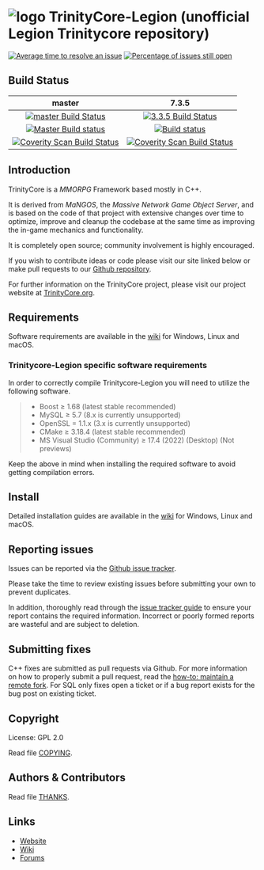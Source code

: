 # ![logo](https://community.trinitycore.org/public/style_images/1_trinitycore.png) TrinityCore-Legion (unofficial Legion Trinitycore repository)

[![Average time to resolve an issue](http://isitmaintained.com/badge/resolution/IllInuz/trinitycore-legion.svg)](http://isitmaintained.com/project/IllInuz/trinitycore-legion "Average time to resolve an issue")  [![Percentage of issues still open](http://isitmaintained.com/badge/open/IllInuz/trinitycore-legion.svg)](http://isitmaintained.com/project/IllInuz/trinitycore-legion "Percentage of issues still open")

## Build Status

master | 7.3.5
:------------: | :------------:
[![master Build Status](https://travis-ci.org/TrinityCore/TrinityCore.svg?branch=master)](https://travis-ci.org/TrinityCore/TrinityCore) | [![3.3.5 Build Status](https://travis-ci.org/TrinityCore/TrinityCore.svg?branch=3.3.5)](https://travis-ci.org/TrinityCore/TrinityCore)
[![Master Build status](https://ci.appveyor.com/api/projects/status/f1gb5sf4k6txv2ss/branch/7.3.5.26972?svg=true)](https://ci.appveyor.com/project/IllInuz/trinitycore-legion/branch/7.3.5.26972) | [![Build status](https://ci.appveyor.com/api/projects/status/f1gb5sf4k6txv2ss/branch/7.3.5.26972?svg=true)](https://ci.appveyor.com/project/IllInuz/trinitycore-legion/branch/7.3.5.26972)
[![Coverity Scan Build Status](https://scan.coverity.com/projects/28303/badge.svg)](https://scan.coverity.com/projects/28303) | [![Coverity Scan Build Status](https://scan.coverity.com/projects/28303/badge.svg)](https://scan.coverity.com/projects/28303)

## Introduction

TrinityCore is a *MMORPG* Framework based mostly in C++.

It is derived from *MaNGOS*, the *Massive Network Game Object Server*, and is
based on the code of that project with extensive changes over time to optimize,
improve and cleanup the codebase at the same time as improving the in-game
mechanics and functionality.

It is completely open source; community involvement is highly encouraged.

If you wish to contribute ideas or code please visit our site linked below or
make pull requests to our [Github repository](https://github.com/TrinityCore/TrinityCore/pulls).

For further information on the TrinityCore project, please visit our project
website at [TrinityCore.org](https://www.trinitycore.org).

## Requirements


Software requirements are available in the [wiki](https://www.trinitycore.info/display/tc/Requirements) for
Windows, Linux and macOS.

### Trinitycore-Legion specific software requirements
In order to correctly compile Trinitycore-Legion you will need to utilize the following software.

>- Boost ≥ 1.68 (latest stable recommended)
>- MySQL ≥ 5.7 (8.x is currently unsupported)
>- OpenSSL = 1.1.x (3.x is currently unsupported)
>- CMake ≥ 3.18.4 (latest stable recommended)
>- MS Visual Studio (Community) ≥ 17.4 (2022) (Desktop) (Not previews)

Keep the above in mind when installing the required software to avoid getting compilation errors.

## Install

Detailed installation guides are available in the [wiki](https://www.trinitycore.info/display/tc/Installation+Guide) for
Windows, Linux and macOS.


## Reporting issues

Issues can be reported via the [Github issue tracker](https://github.com/TrinityCore/TrinityCore/labels/Branch-master).

Please take the time to review existing issues before submitting your own to
prevent duplicates.

In addition, thoroughly read through the [issue tracker guide](https://community.trinitycore.org/topic/37-the-trinitycore-issuetracker-and-you/) to ensure
your report contains the required information. Incorrect or poorly formed
reports are wasteful and are subject to deletion.


## Submitting fixes

C++ fixes are submitted as pull requests via Github. For more information on how to
properly submit a pull request, read the [how-to: maintain a remote fork](https://community.trinitycore.org/topic/9002-howto-maintain-a-remote-fork-for-pull-requests-tortoisegit/).
For SQL only fixes open a ticket or if a bug report exists for the bug post on existing ticket.


## Copyright

License: GPL 2.0

Read file [COPYING](COPYING).


## Authors &amp; Contributors

Read file [THANKS](THANKS).


## Links

* [Website](https://www.trinitycore.org)
* [Wiki](https://www.trinitycore.info)
* [Forums](https://community.trinitycore.org)
